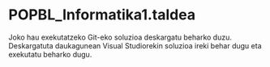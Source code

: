 # POPBL_Informatika1.taldea
Joko hau exekutatzeko Git-eko soluzioa deskargatu beharko duzu. Deskargatuta daukagunean Visual Studiorekin soluzioa ireki behar dugu eta exekutatu beharko dugu.
